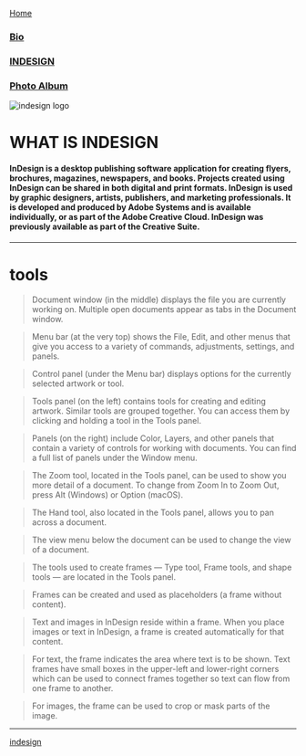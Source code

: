 [Home](Index.md "Home")

### [Bio](bio.md)

### [INDESIGN](Topic.md "indesign")
  
### [Photo Album](Photoalbum.md)

![indesign logo](https://upload.wikimedia.org/wikipedia/commons/4/48/Adobe_InDesign_CC_icon.svg)

# WHAT IS INDESIGN

#### InDesign is a desktop publishing software application for creating flyers, brochures, magazines, newspapers, and books. Projects created using InDesign can be shared in both digital and print formats. InDesign is used by graphic designers, artists, publishers, and marketing professionals. It is developed and produced by Adobe Systems and is available individually, or as part of the Adobe Creative Cloud. InDesign was previously available as part of the Creative Suite.
---
# tools
> Document window (in the middle) displays the file you are currently working on. Multiple open documents appear as tabs in the Document window.

> Menu bar (at the very top) shows the File, Edit, and other menus that give you access to a variety of commands, adjustments, settings, and panels.

> Control panel (under the Menu bar) displays options for the currently selected artwork or tool.

> Tools panel (on the left) contains tools for creating and editing artwork. Similar tools are grouped together. You can access them by clicking and holding a tool in the Tools panel.

> Panels (on the right) include Color, Layers, and other panels that contain a variety of controls for working with documents. You can find a full list of panels under the Window menu.

> The Zoom tool, located in the Tools panel, can be used to show you more detail of a document. To change from Zoom In to Zoom Out, press Alt (Windows) or Option (macOS).

> The Hand tool, also located in the Tools panel, allows you to pan across a document.

> The view menu below the document can be used to change the view of a document.
 
> The tools used to create frames — Type tool, Frame tools, and shape tools — are located in the Tools panel.

> Frames can be created and used as placeholders (a frame without content).

> Text and images in InDesign reside within a frame. When you place images or text in InDesign, a frame is created automatically for that content.

> For text, the frame indicates the area where text is to be shown. Text frames have small boxes in the upper-left and lower-right corners which can be used to connect frames together so text can flow from one frame to another.

> For images, the frame can be used to crop or mask parts of the image.
---
[indesign](https://www.youtube.com/watch?v=AshfNo-i8Ws&sns=em)
